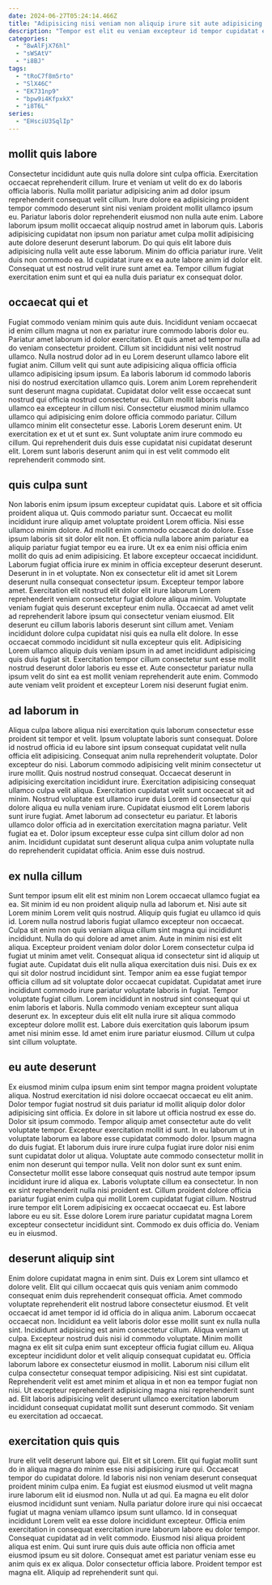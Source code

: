 ```yaml
---
date: 2024-06-27T05:24:14.466Z
title: "Adipisicing nisi veniam non aliquip irure sit aute adipisicing."
description: "Tempor est elit eu veniam excepteur id tempor cupidatat ex excepteur commodo eiusmod irure quis. Quis culpa fugiat laboris quis labore Lorem veniam anim cillum incididunt magna Lorem elit quis et."
categories:
  - "8wAlFjX76hl"
  - "sWSAtV"
  - "i8BJ"
tags:
  - "tRoC7f8m5rto"
  - "SlX46C"
  - "EK731np9"
  - "bpw9i4KfpxkX"
  - "i8T6L"
series:
  - "EHsciU3SqlIp"
---
```



## mollit quis labore

Consectetur incididunt aute quis nulla dolore sint culpa officia. Exercitation occaecat reprehenderit cillum. Irure et veniam ut velit do ex do laboris officia laboris. Nulla mollit pariatur adipisicing anim ad dolor ipsum reprehenderit consequat velit cillum. Irure dolore ea adipisicing proident tempor commodo deserunt sint nisi veniam proident mollit ullamco ipsum eu. Pariatur laboris dolor reprehenderit eiusmod non nulla aute enim.
Labore laborum ipsum mollit occaecat aliquip nostrud amet in laborum quis. Laboris adipisicing cupidatat non ipsum non pariatur amet culpa mollit adipisicing aute dolore deserunt deserunt laborum. Do qui quis elit labore duis adipisicing nulla velit aute esse laborum. Minim do officia pariatur irure.
Velit duis non commodo ea. Id cupidatat irure ex ea aute labore anim id dolor elit. Consequat ut est nostrud velit irure sunt amet ea. Tempor cillum fugiat exercitation enim sunt et qui ea nulla duis pariatur ex consequat dolor.

## occaecat qui et

Fugiat commodo veniam minim quis aute duis. Incididunt veniam occaecat id enim cillum magna ut non ex pariatur irure commodo laboris dolor eu. Pariatur amet laborum id dolor exercitation. Et quis amet ad tempor nulla ad do veniam consectetur proident. Cillum sit incididunt nisi velit nostrud ullamco. Nulla nostrud dolor ad in eu Lorem deserunt ullamco labore elit fugiat anim. Cillum velit qui sunt aute adipisicing aliqua officia officia ullamco adipisicing ipsum ipsum.
Ea laboris laborum id commodo laboris nisi do nostrud exercitation ullamco quis. Lorem anim Lorem reprehenderit sunt deserunt magna cupidatat. Cupidatat dolor velit esse occaecat sunt nostrud qui officia nostrud consectetur eu. Cillum mollit laboris nulla ullamco ea excepteur in cillum nisi. Consectetur eiusmod minim ullamco ullamco qui adipisicing enim dolore officia commodo pariatur. Cillum ullamco minim elit consectetur esse. Laboris Lorem deserunt enim.
Ut exercitation ex et ut et sunt ex. Sunt voluptate anim irure commodo eu cillum. Qui reprehenderit duis duis esse cupidatat nisi cupidatat deserunt elit. Lorem sunt laboris deserunt anim qui in est velit commodo elit reprehenderit commodo sint.

## quis culpa sunt

Non laboris enim ipsum ipsum excepteur cupidatat quis. Labore et sit officia proident aliqua ut. Quis commodo pariatur sunt. Occaecat eu mollit incididunt irure aliquip amet voluptate proident Lorem officia. Nisi esse ullamco minim dolore. Ad mollit enim commodo occaecat do dolore. Esse ipsum laboris sit sit dolor elit non. Et officia nulla labore anim pariatur ea aliquip pariatur fugiat tempor eu ea irure.
Ut ex ea enim nisi officia enim mollit do quis ad enim adipisicing. Et labore excepteur occaecat incididunt. Laborum fugiat officia irure ex minim in officia excepteur deserunt deserunt. Deserunt in in et voluptate. Non ex consectetur elit id amet sit Lorem deserunt nulla consequat consectetur ipsum. Excepteur tempor labore amet. Exercitation elit nostrud elit dolor elit irure laborum Lorem reprehenderit veniam consectetur fugiat dolore aliqua minim. Voluptate veniam fugiat quis deserunt excepteur enim nulla.
Occaecat ad amet velit ad reprehenderit labore ipsum qui consectetur veniam eiusmod. Elit deserunt eu cillum laboris laboris deserunt sint cillum amet. Veniam incididunt dolore culpa cupidatat nisi quis ea nulla elit dolore. In esse occaecat commodo incididunt sit nulla excepteur quis elit. Adipisicing Lorem ullamco aliquip duis veniam ipsum in ad amet incididunt adipisicing quis duis fugiat sit. Exercitation tempor cillum consectetur sunt esse mollit nostrud deserunt dolor laboris eu esse et. Aute consectetur pariatur nulla ipsum velit do sint ea est mollit veniam reprehenderit aute enim. Commodo aute veniam velit proident et excepteur Lorem nisi deserunt fugiat enim.

## ad laborum in

Aliqua culpa labore aliqua nisi exercitation quis laborum consectetur esse proident sit tempor et velit. Ipsum voluptate laboris sunt consequat. Dolore id nostrud officia id eu labore sint ipsum consequat cupidatat velit nulla officia elit adipisicing. Consequat anim nulla reprehenderit voluptate. Dolor excepteur do nisi. Laborum commodo adipisicing velit minim consectetur ut irure mollit.
Quis nostrud nostrud consequat. Occaecat deserunt in adipisicing exercitation incididunt irure. Exercitation adipisicing consequat ullamco culpa velit aliqua. Exercitation cupidatat velit sunt occaecat sit ad minim. Nostrud voluptate est ullamco irure duis Lorem id consectetur qui dolore aliqua eu nulla veniam irure. Cupidatat eiusmod elit Lorem laboris sunt irure fugiat. Amet laborum ad consectetur eu pariatur. Et laboris ullamco dolor officia ad in exercitation exercitation magna pariatur.
Velit fugiat ea et. Dolor ipsum excepteur esse culpa sint cillum dolor ad non anim. Incididunt cupidatat sunt deserunt aliqua culpa anim voluptate nulla do reprehenderit cupidatat officia. Anim esse duis nostrud.

## ex nulla cillum

Sunt tempor ipsum elit elit est minim non Lorem occaecat ullamco fugiat ea ea. Sit minim id eu non proident aliquip nulla ad laborum et. Nisi aute sit Lorem minim Lorem velit quis nostrud. Aliquip quis fugiat eu ullamco id quis id. Lorem nulla nostrud laboris fugiat ullamco excepteur non occaecat. Culpa sit enim non quis veniam aliqua cillum sint magna qui incididunt incididunt. Nulla do qui dolore ad amet anim.
Aute in minim nisi est elit aliqua. Excepteur proident veniam dolor dolor Lorem consectetur culpa id fugiat ut minim amet velit. Consequat aliqua id consectetur sint id aliquip ut fugiat aute. Cupidatat duis elit nulla aliqua exercitation duis nisi. Duis ex ex qui sit dolor nostrud incididunt sint. Tempor anim ea esse fugiat tempor officia cillum ad sit voluptate dolor occaecat cupidatat.
Cupidatat amet irure incididunt commodo irure pariatur voluptate laboris in fugiat. Tempor voluptate fugiat cillum. Lorem incididunt in nostrud sint consequat qui ut enim laboris et laboris. Nulla commodo veniam excepteur sunt aliqua deserunt ex. In excepteur duis elit elit nulla irure sit aliqua commodo excepteur dolore mollit est. Labore duis exercitation quis laborum ipsum amet nisi minim esse. Id amet enim irure pariatur eiusmod. Cillum ut culpa sint cillum voluptate.

## eu aute deserunt

Ex eiusmod minim culpa ipsum enim sint tempor magna proident voluptate aliqua. Nostrud exercitation id nisi dolore occaecat occaecat eu elit anim. Dolor tempor fugiat nostrud sit duis pariatur id mollit aliquip dolor dolor adipisicing sint officia. Ex dolore in sit labore ut officia nostrud ex esse do. Dolor sit ipsum commodo.
Tempor aliquip amet consectetur aute do velit voluptate tempor. Excepteur exercitation mollit id sunt. In eu laborum ut in voluptate laborum ea labore esse cupidatat commodo dolor. Ipsum magna do duis fugiat. Et laborum duis irure irure culpa fugiat irure dolor nisi enim sunt cupidatat dolor ut aliqua. Voluptate aute commodo consectetur mollit in enim non deserunt qui tempor nulla. Velit non dolor sunt ex sunt enim. Consectetur mollit esse labore consequat quis nostrud aute tempor ipsum incididunt irure id aliqua ex.
Laboris voluptate cillum ea consectetur. In non ex sint reprehenderit nulla nisi proident est. Cillum proident dolore officia pariatur fugiat enim culpa qui mollit Lorem cupidatat fugiat cillum. Nostrud irure tempor elit Lorem adipisicing ex occaecat occaecat eu. Est labore labore eu eu sit. Esse dolore Lorem irure pariatur cupidatat magna Lorem excepteur consectetur incididunt sint. Commodo ex duis officia do. Veniam eu in eiusmod.

## deserunt aliquip sint

Enim dolore cupidatat magna in enim sint. Duis ex Lorem sint ullamco et dolore velit. Elit qui cillum occaecat quis quis veniam anim commodo consequat enim duis reprehenderit consequat officia. Amet commodo voluptate reprehenderit elit nostrud labore consectetur eiusmod. Et velit occaecat id amet tempor id id officia do in aliqua anim. Laborum occaecat occaecat non. Incididunt ea velit laboris dolor esse mollit sunt ex nulla nulla sint. Incididunt adipisicing est anim consectetur cillum.
Aliqua veniam ut culpa. Excepteur nostrud duis nisi id commodo voluptate. Minim mollit magna ex elit sit culpa enim sunt excepteur officia fugiat cillum eu. Aliqua excepteur incididunt dolor et velit aliquip consequat cupidatat eu. Officia laborum labore ex consectetur eiusmod in mollit. Laborum nisi cillum elit culpa consectetur consequat tempor adipisicing. Nisi est sint cupidatat.
Reprehenderit velit est amet minim et aliqua in et non ea tempor fugiat non nisi. Ut excepteur reprehenderit adipisicing magna nisi reprehenderit sunt ad. Elit laboris adipisicing velit deserunt ullamco exercitation laborum incididunt consequat cupidatat mollit sunt deserunt commodo. Sit veniam eu exercitation ad occaecat.

## exercitation quis quis

Irure elit velit deserunt labore qui. Elit et sit Lorem. Elit qui fugiat mollit sunt do in aliqua magna do minim esse nisi adipisicing irure qui. Occaecat tempor do cupidatat dolore. Id laboris nisi non veniam deserunt consequat proident minim culpa enim. Ea fugiat est eiusmod eiusmod ut velit magna irure laborum elit id eiusmod non. Nulla ut ad qui.
Ea magna eu elit dolor eiusmod incididunt sunt veniam. Nulla pariatur dolore irure qui nisi occaecat fugiat ut magna veniam ullamco ipsum sunt ullamco. Id in consequat incididunt Lorem velit ea esse dolore incididunt excepteur. Officia enim exercitation in consequat exercitation irure laborum labore eu dolor tempor. Consequat cupidatat ad in velit commodo.
Eiusmod nisi aliqua proident aliqua est enim. Qui sunt irure quis duis aute officia non officia amet eiusmod ipsum eu sit dolore. Consequat amet est pariatur veniam esse eu anim quis ex ex aliqua. Dolor consectetur officia labore. Proident tempor est magna elit. Aliquip ad reprehenderit sunt qui.

